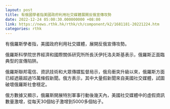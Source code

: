 ```yaml
---
layout: post
title: 有俄國學者指美國政府利用社交媒體展開反俄宣傳攻勢
date: 2022-12-24 05:00:30.000000000 +08:00
link: https://news.rthk.hk/rthk/ch/component/k2/1681181-20221224.htm
categories: rthk
---
```


有俄羅斯學者指，美國政府利用社交媒體，展開反俄宣傳攻勢。

俄羅斯科學院世界經濟和國際關係研究所所長沃伊托洛夫斯基表示，俄羅斯正面臨典型的宣傳陷阱。

俄羅斯聯邦電信、資訊技術和大眾傳媒監督局示，俄烏衝突升級以來，俄羅斯方面已經遮蔽超過15萬條假新聞。俄方表示，其中大量假新聞來自美國社交媒體，試圖破壞俄羅斯社會穩定。

俄方數據又顯示，俄羅斯開展特別軍事行動後幾天內，美國社交媒體中的虛假資訊數量激增，從每天30個帖子激增到5000多個帖子。
